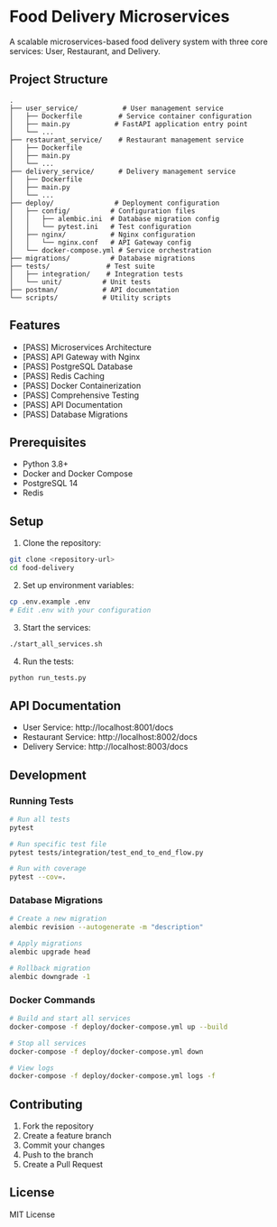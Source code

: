 # Food Delivery Microservices

A scalable microservices-based food delivery system with three core services: User, Restaurant, and Delivery.

## Project Structure

```
.
├── user_service/           # User management service
│   ├── Dockerfile         # Service container configuration
│   ├── main.py           # FastAPI application entry point
│   └── ...
├── restaurant_service/    # Restaurant management service
│   ├── Dockerfile
│   ├── main.py
│   └── ...
├── delivery_service/      # Delivery management service
│   ├── Dockerfile
│   ├── main.py
│   └── ...
├── deploy/               # Deployment configuration
│   ├── config/          # Configuration files
│   │   ├── alembic.ini  # Database migration config
│   │   └── pytest.ini   # Test configuration
│   ├── nginx/           # Nginx configuration
│   │   └── nginx.conf   # API Gateway config
│   └── docker-compose.yml # Service orchestration
├── migrations/          # Database migrations
├── tests/              # Test suite
│   ├── integration/    # Integration tests
│   └── unit/          # Unit tests
├── postman/           # API documentation
└── scripts/           # Utility scripts
```

## Features

- [PASS] Microservices Architecture
- [PASS] API Gateway with Nginx
- [PASS] PostgreSQL Database
- [PASS] Redis Caching
- [PASS] Docker Containerization
- [PASS] Comprehensive Testing
- [PASS] API Documentation
- [PASS] Database Migrations

## Prerequisites

- Python 3.8+
- Docker and Docker Compose
- PostgreSQL 14
- Redis

## Setup

1. Clone the repository:
```bash
git clone <repository-url>
cd food-delivery
```

2. Set up environment variables:
```bash
cp .env.example .env
# Edit .env with your configuration
```

3. Start the services:
```bash
./start_all_services.sh
```

4. Run the tests:
```bash
python run_tests.py
```

## API Documentation

- User Service: http://localhost:8001/docs
- Restaurant Service: http://localhost:8002/docs
- Delivery Service: http://localhost:8003/docs

## Development

### Running Tests

```bash
# Run all tests
pytest

# Run specific test file
pytest tests/integration/test_end_to_end_flow.py

# Run with coverage
pytest --cov=.
```

### Database Migrations

```bash
# Create a new migration
alembic revision --autogenerate -m "description"

# Apply migrations
alembic upgrade head

# Rollback migration
alembic downgrade -1
```

### Docker Commands

```bash
# Build and start all services
docker-compose -f deploy/docker-compose.yml up --build

# Stop all services
docker-compose -f deploy/docker-compose.yml down

# View logs
docker-compose -f deploy/docker-compose.yml logs -f
```

## Contributing

1. Fork the repository
2. Create a feature branch
3. Commit your changes
4. Push to the branch
5. Create a Pull Request

## License

MIT License
